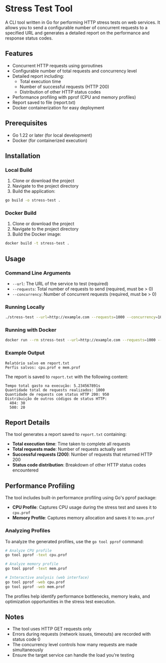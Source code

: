 # Stress Test Tool

A CLI tool written in Go for performing HTTP stress tests on web services. It allows you to send a configurable number of concurrent requests to a specified URL and generates a detailed report on the performance and response status codes.

## Features

- Concurrent HTTP requests using goroutines
- Configurable number of total requests and concurrency level
- Detailed report including:
  - Total execution time
  - Number of successful requests (HTTP 200)
  - Distribution of other HTTP status codes
- Performance profiling with pprof (CPU and memory profiles)
- Report saved to file (report.txt)
- Docker containerization for easy deployment

## Prerequisites

- Go 1.22 or later (for local development)
- Docker (for containerized execution)

## Installation

### Local Build

1. Clone or download the project
2. Navigate to the project directory
3. Build the application:

```bash
go build -o stress-test .
```

### Docker Build

1. Clone or download the project
2. Navigate to the project directory
3. Build the Docker image:

```bash
docker build -t stress-test .
```

## Usage

### Command Line Arguments

- `--url`: The URL of the service to test (required)
- `--requests`: Total number of requests to send (required, must be > 0)
- `--concurrency`: Number of concurrent requests (required, must be > 0)

### Running Locally

```bash
./stress-test --url=http://example.com --requests=1000 --concurrency=10
```

### Running with Docker

```bash
docker run --rm stress-test --url=http://example.com --requests=1000 --concurrency=10
```

### Example Output

```
Relatório salvo em report.txt
Perfis salvos: cpu.prof e mem.prof
```

The report is saved to `report.txt` with the following content:

```
Tempo total gasto na execução: 5.234567891s
Quantidade total de requests realizados: 1000
Quantidade de requests com status HTTP 200: 950
Distribuição de outros códigos de status HTTP:
  404: 30
  500: 20
```

## Report Details

The tool generates a report saved to `report.txt` containing:

- **Total execution time**: Time taken to complete all requests
- **Total requests made**: Number of requests actually sent
- **Successful requests (200)**: Number of requests that returned HTTP 200
- **Status code distribution**: Breakdown of other HTTP status codes encountered

## Performance Profiling

The tool includes built-in performance profiling using Go's pprof package:

- **CPU Profile**: Captures CPU usage during the stress test and saves it to `cpu.prof`
- **Memory Profile**: Captures memory allocation and saves it to `mem.prof`

### Analyzing Profiles

To analyze the generated profiles, use the `go tool pprof` command:

```bash
# Analyze CPU profile
go tool pprof -text cpu.prof

# Analyze memory profile
go tool pprof -text mem.prof

# Interactive analysis (web interface)
go tool pprof -web cpu.prof
go tool pprof -web mem.prof
```

The profiles help identify performance bottlenecks, memory leaks, and optimization opportunities in the stress test execution.

## Notes

- The tool uses HTTP GET requests only
- Errors during requests (network issues, timeouts) are recorded with status code 0
- The concurrency level controls how many requests are made simultaneously
- Ensure the target service can handle the load you're testing